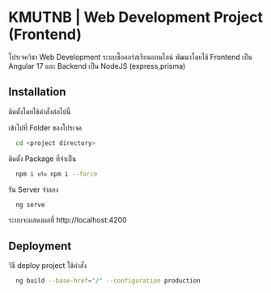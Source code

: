 
# KMUTNB | Web Development Project (Frontend)

โปรเจควิชา Web Development ระบบซื้อคอร์สเรียนออนไลน์ พัฒนาโดยใช้ Frontend เป็น Angular 17 และ Backend เป็น NodeJS (express,prisma)


## Installation

ติดตั้งโดยใช้คำสั่งต่อไปนี้

เข้าไปที่ Folder ของโปรเจค
```bash
  cd <project directory>
```
ติดตั้ง Package ที่จำเป็น
```bash
  npm i หรือ npm i --force
```
รัน Server จำลอง
```bash
  ng serve
```
    
ระบบจะแสดงผลที่ http://localhost:4200
## Deployment

วิธี deploy project ใช้คำสั่ง

```bash
  ng build --base-href="/" --configuration production
 ```

